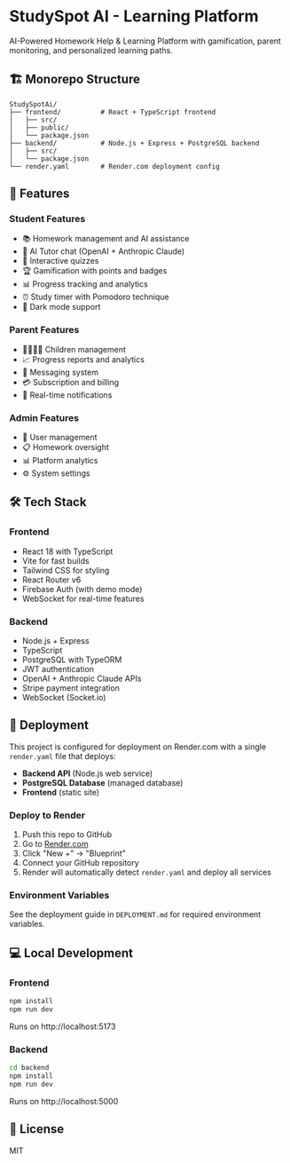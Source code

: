 # StudySpot AI - Learning Platform

AI-Powered Homework Help & Learning Platform with gamification, parent monitoring, and personalized learning paths.

## 🏗️ Monorepo Structure

```
StudySpotAi/
├── frontend/          # React + TypeScript frontend
│   ├── src/
│   ├── public/
│   └── package.json
├── backend/           # Node.js + Express + PostgreSQL backend
│   ├── src/
│   └── package.json
└── render.yaml        # Render.com deployment config
```

## 🚀 Features

### Student Features
- 📚 Homework management and AI assistance
- 🤖 AI Tutor chat (OpenAI + Anthropic Claude)
- 📝 Interactive quizzes
- 🏆 Gamification with points and badges
- 📊 Progress tracking and analytics
- ⏰ Study timer with Pomodoro technique
- 🌙 Dark mode support

### Parent Features
- 👨‍👩‍👧‍👦 Children management
- 📈 Progress reports and analytics
- 💬 Messaging system
- 💳 Subscription and billing
- 🔔 Real-time notifications

### Admin Features
- 👥 User management
- 📋 Homework oversight
- 📊 Platform analytics
- ⚙️ System settings

## 🛠️ Tech Stack

### Frontend
- React 18 with TypeScript
- Vite for fast builds
- Tailwind CSS for styling
- React Router v6
- Firebase Auth (with demo mode)
- WebSocket for real-time features

### Backend
- Node.js + Express
- TypeScript
- PostgreSQL with TypeORM
- JWT authentication
- OpenAI + Anthropic Claude APIs
- Stripe payment integration
- WebSocket (Socket.io)

## 🚀 Deployment

This project is configured for deployment on Render.com with a single `render.yaml` file that deploys:
- **Backend API** (Node.js web service)
- **PostgreSQL Database** (managed database)
- **Frontend** (static site)

### Deploy to Render

1. Push this repo to GitHub
2. Go to [Render.com](https://render.com)
3. Click "New +" → "Blueprint"
4. Connect your GitHub repository
5. Render will automatically detect `render.yaml` and deploy all services

### Environment Variables

See the deployment guide in `DEPLOYMENT.md` for required environment variables.

## 💻 Local Development

### Frontend
```bash
npm install
npm run dev
```
Runs on http://localhost:5173

### Backend
```bash
cd backend
npm install
npm run dev
```
Runs on http://localhost:5000

## 📝 License

MIT
